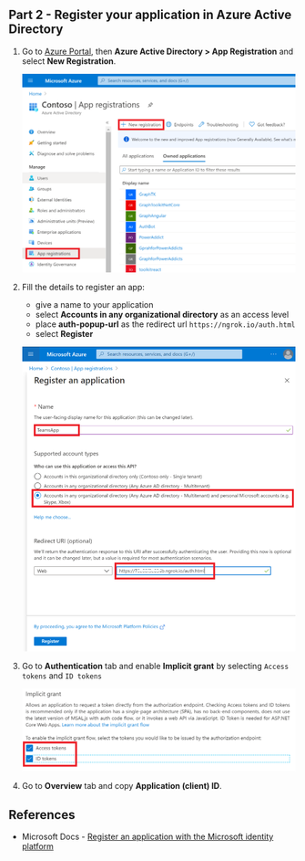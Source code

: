## Part 2 - Register your application in Azure Active Directory

1. Go to [Azure Portal](https://portal.azure.com), then **Azure Active Directory > App Registration** and select **New Registration**.

   ![AAD Registration](/OneProductivityHub/Images/AADRegistration-01.PNG) 

1. Fill the details to register an app:
   * give a name to your application
   * select **Accounts in any organizational directory** as an access level
   * place **auth-popup-url** as the redirect url `https://ngrok.io/auth.html`
   * select **Register**
   
    ![AAD Registration](/OneProductivityHub/Images/AADRegistration-02.PNG) 

1. Go to **Authentication** tab and enable **Implicit grant** by selecting `Access tokens` and `ID tokens`

   ![AAD Registration](/OneProductivityHub/Images/AADRegistration-03.PNG) 
   
1. Go to **Overview** tab and copy **Application (client) ID**.

## References
- Microsoft Docs - [Register an application with the Microsoft identity platform](https://cda.ms/1Jk)